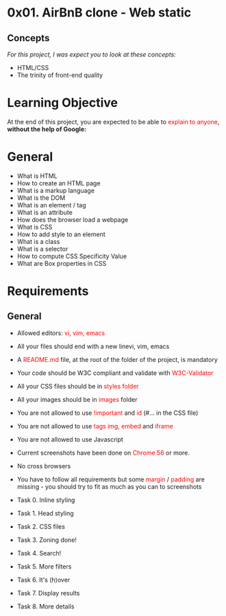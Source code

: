 # 0x01. AirBnB clone - Web static

## Concepts
*For this project, I was expect you to look at these concepts:*
* HTML/CSS
* The trinity of front-end quality

# Learning Objective
At the end of this project, you are expected to be able to <span style="color:red">explain to anyone</span>, **without the help of Google:**

# General
* What is HTML
* How to create an HTML page
* What is a markup language
* What is the DOM
* What is an element / tag
* What is an attribute
* How does the browser load a webpage
* What is CSS
* How to add style to an element
* What is a class
* What is a selector
* How to compute CSS Specificity Value
* What are Box properties in CSS

# Requirements
## General
* Allowed editors: <span style="color:red">vi, vim, emacs</span>
* All your files should end with a new linevi, vim, emacs
* A <span style="color:red">README.md</span> file, at the root of the folder of the project, is mandatory
* Your code should be W3C compliant and validate with <span style="color:red">W3C-Validator</span>
* All your CSS files should be in <span style="color:red">styles folder</span>
* All your images should be in <span style="color:red">images</span> folder
* You are not allowed to use <span style="color:red">!important</span> and <span style="color:red">id</span> (#... in the CSS file)
* You are not allowed to use <span style="color:red">tags img, embed</span> and <span style="color:red">iframe</span>
* You are not allowed to use Javascript
* Current screenshots have been done on <span style="color:red">Chrome 56</span> or more.
* No cross browsers
* You have to follow all requirements but some <span style="color:red">margin </span>/ <span style="color:red">padding</span> are missing - you should try to fit as much as you can to screenshots

* Task 0. Inline styling
* Task 1. Head styling
* Task 2. CSS files
* Task 3. Zoning done!
* Task 4. Search!
* Task 5. More filters
* Task 6. It's (h)over
* Task 7. Display results
* Task 8. More details
